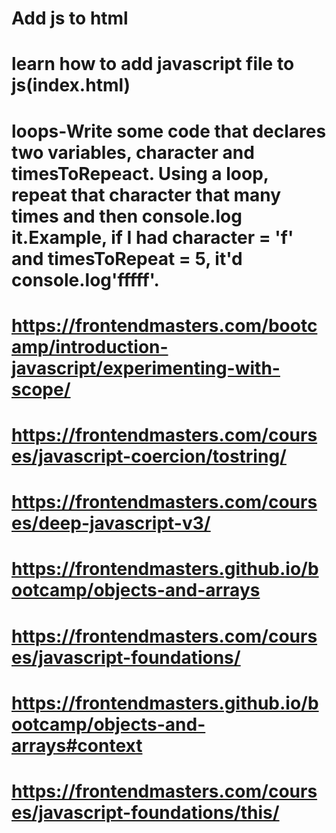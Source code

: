 # Add js to html
# learn how to add javascript file to js(index.html)
# loops-Write some code that declares two variables, character and timesToRepeact. Using a loop, repeat that character that many times and then console.log it.Example, if I had character = 'f' and timesToRepeat = 5, it'd console.log'fffff'.
# https://frontendmasters.com/bootcamp/introduction-javascript/experimenting-with-scope/
# https://frontendmasters.com/courses/javascript-coercion/tostring/
# https://frontendmasters.com/courses/deep-javascript-v3/
# https://frontendmasters.github.io/bootcamp/objects-and-arrays
# https://frontendmasters.com/courses/javascript-foundations/
# https://frontendmasters.github.io/bootcamp/objects-and-arrays#context
# https://frontendmasters.com/courses/javascript-foundations/this/
